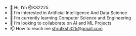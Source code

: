 - 👋 Hi, I’m @KS2225
- 👀 I’m interested in Artificial Intelligence And Data Science
- 🌱 I’m currently learning Computer Science and Engineering
- 💞️ I’m looking to collaborate on AI and ML Projects
- 📫 How to reach me shrutkshit25@gmail.com

<!---
KS2225/KS2225 is a ✨ special ✨ repository because its `README.md` (this file) appears on your GitHub profile.
You can click the Preview link to take a look at your changes.
--->
